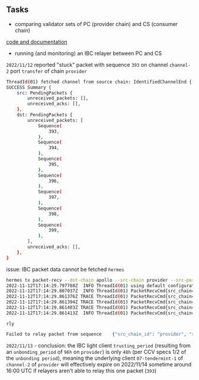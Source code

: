 ## Tasks
- comparing validator sets of PC (provider chain) and CS (consumer chain)

[code and documentation](./compare-valsets/)

- running (and monitoring) an IBC relayer between PC and CS

`2022/11/12` reported "stuck" packet with sequence `393` on channel `channel-2` port `transfer` of chain `provider`
```sh
ThreadId(01) fetched channel from source chain: IdentifiedChannelEnd { port_id: PortId("consumer"), channel_id: ChannelId("channel-0"), channel_end: ChannelEnd { state: Open, ordering: Ordered, remote: Counterparty { port_id: PortId("provider"), channel_id: Some(ChannelId("channel-2")) }, connection_hops: [ConnectionId("connection-0")], version: Version("\n-cosmos17xpfvakm2amg962yls6f84z3kell8c5lserqta\u{12}\u{1}1") } } chain=apollo
SUCCESS Summary {
    src: PendingPackets {
        unreceived_packets: [],
        unreceived_acks: [],
    },
    dst: PendingPackets {
        unreceived_packets: [
            Sequence(
                393,
            ),
            Sequence(
                394,
            ),
            Sequence(
                395,
            ),
            Sequence(
                396,
            ),
            Sequence(
                397,
            ),
            Sequence(
                398,
            ),
            Sequence(
                399,
            ),
        ],
        unreceived_acks: [],
    },
}
```
issue: IBC packet data cannot be fetched
`hermes`
```sh
hermes tx packet-recv --dst-chain apollo --src-chain provider --src-port provider --src-channel channel-2
2022-11-12T17:14:29.797788Z  INFO ThreadId(01) using default configuration from '/home/service/.hermes/config.toml'
2022-11-12T17:14:29.807037Z  INFO ThreadId(01) PacketRecvCmd{src_chain=provider src_port=provider src_channel=channel-2 dst_chain=apollo}: unreceived packets found: 6
2022-11-12T17:14:29.861376Z TRACE ThreadId(01) PacketRecvCmd{src_chain=provider src_port=provider src_channel=channel-2 dst_chain=apollo}:query_send_packet_events{h=0-73171}: start_block_events []
2022-11-12T17:14:29.861394Z TRACE ThreadId(01) PacketRecvCmd{src_chain=provider src_port=provider src_channel=channel-2 dst_chain=apollo}:query_send_packet_events{h=0-73171}: tx_events []
2022-11-12T17:14:29.861403Z TRACE ThreadId(01) PacketRecvCmd{src_chain=provider src_port=provider src_channel=channel-2 dst_chain=apollo}:query_send_packet_events{h=0-73171}: end_block_events []
2022-11-12T17:14:29.861413Z  INFO ThreadId(01) PacketRecvCmd{src_chain=provider src_port=provider src_channel=channel-2 dst_chain=apollo}: pulled packet data for 0 events; events_total=6 events_left=0
```
`rly`
```sh
Failed to relay packet from sequence    {"src_chain_id": "provider", "src_channel_id": "channel-2", "src_port_id": "provider", "dst_chain_id": "apollo", "dst_channel_id": "channel-0", "dst_port_id": "consumer", "channel_order": "ORDER_ORDERED", "error": "no ibc messages found for send_packet query: send_packet.packet_src_channel='channel-2' AND send_packet.packet_src_port='provider' AND send_packet.packet_sequence='393'"}
```

`2022/11/13` - conclusion: the IBC light client `trusting_period` (resulting from an `unbonding_period` of `96h` on `provider`) is only `48h` (per CCV specs 1/2 of the `unbonding period`), meaning the underlying client `07-tendermint-1` of `channel-2` of `provider` will effectively expire on 2022/11/14 sometime around 16:00 UTC if relayers aren't able to relay this one packet (`393`)
